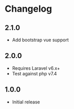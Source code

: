 # Changelog

## 2.1.0
* Add bootstrap vue support

## 2.0.0
* Requires Laravel v6.x+
* Test against php v7.4

## 1.0.0
* Initial release
